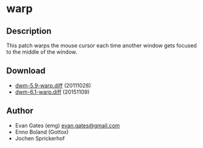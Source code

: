 warp
====

Description
-----------

This patch warps the mouse cursor each time another window gets focused to the
middle of the window.

Download
--------

* [dwm-5.9-warp.diff](dwm-5.9-warp.diff) (20111028)
* [dwm-6.1-warp.diff](dwm-6.1-warp.diff) (20151109)

Author
------

* Evan Gates (emg) <evan.gates@gmail.com>
* Enno Boland (Gottox)
* Jochen Sprickerhof
